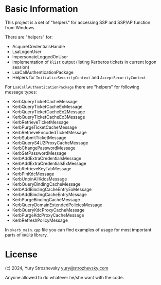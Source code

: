 # Basic Information

This project is a set of "helpers" for accessing SSP and SSP/AP function from Windows.

There are "helpers" for:
* AcquireCredentialsHandle
* LsaLogonUser
* ImpersonateLoggedOnUser
* Implementation of `klist` output (listing Kerberos tickets in current logon session)
* LsaCallAuthenticationPackage
* Helpers for `InitializeSecurityContext` and `AcceptSecurityContext`

For `LsaCallAuthenticationPackage` there are "helpers" for following message types:
* KerbQueryTicketCacheMessage
* KerbQueryTicketCacheExMessage
* KerbQueryTicketCacheEx2Message
* KerbQueryTicketCacheEx3Message
* KerbRetrieveTicketMessage
* KerbPurgeTicketCacheMessage
* KerbRetrieveEncodedTicketMessage
* KerbSubmitTicketMessage
* KerbQueryS4U2ProxyCacheMessage
* KerbChangePasswordMessage
* KerbSetPasswordMessage
* KerbAddExtraCredentialsMessage
* KerbAddExtraCredentialsExMessage
* KerbRetrieveKeyTabMessage
* KerbPinKdcMessage
* KerbUnpinAllKdcsMessage
* KerbQueryBindingCacheMessage
* KerbAddBindingCacheEntryExMessage
* KerbAddBindingCacheEntryMessage
* KerbPurgeBindingCacheMessage
* KerbQueryDomainExtendedPoliciesMessage
* KerbQueryKdcProxyCacheMessage
* KerbPurgeKdcProxyCacheMessage
* KerbRefreshPolicyMessage

In `xkerb_main.cpp` file you can find examples of usage for most important parts of `XKERB` library.

# License
(c) 2024, Yury Strozhevsky
[yury@strozhevsky.com](mailto:yury@strozhevsky.com)

Anyone allowed to do whatever he/she want with the code.